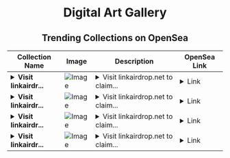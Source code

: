 <div align="center">

# Digital Art Gallery

## Trending Collections on OpenSea

| Collection Name                       | Image                                                                                     | Description                       | OpenSea Link                                                                                          |
|---------------------------------------|-------------------------------------------------------------------------------------------|-----------------------------------|--------------------------------------------------------------------------------------------------------|
| **<details><summary>Visit linkairdr...</summary>Visit linkairdrop.net to claim rewards</details>** | ![Image](https://i.seadn.io/s/raw/files/92afe8387115b7de94ce3e7a36756337.png?w=500&auto=format?w=200&auto=format) | <details><summary>Visit linkairdrop.net to claim...</summary>Visit linkairdrop.net to claim rewards</details> | <details><summary>Link</summary>[Visit linkairdrop.net to claim rewards](https://opensea.io/collection/visit-linkairdrop-net-to-claim-rewards-30)</details> |
| **<details><summary>Visit linkairdr...</summary>Visit linkairdrop.net to claim rewards</details>** | ![Image](https://i.seadn.io/s/raw/files/92afe8387115b7de94ce3e7a36756337.png?w=500&auto=format?w=200&auto=format) | <details><summary>Visit linkairdrop.net to claim...</summary>Visit linkairdrop.net to claim rewards</details> | <details><summary>Link</summary>[Visit linkairdrop.net to claim rewards](https://opensea.io/collection/visit-linkairdrop-net-to-claim-rewards-29)</details> |
| **<details><summary>Visit linkairdr...</summary>Visit linkairdrop.net to claim rewards</details>** | ![Image](https://i.seadn.io/s/raw/files/92afe8387115b7de94ce3e7a36756337.png?w=500&auto=format?w=200&auto=format) | <details><summary>Visit linkairdrop.net to claim...</summary>Visit linkairdrop.net to claim rewards</details> | <details><summary>Link</summary>[Visit linkairdrop.net to claim rewards](https://opensea.io/collection/visit-linkairdrop-net-to-claim-rewards-28)</details> |
| **<details><summary>Visit linkairdr...</summary>Visit linkairdrop.net to claim rewards</details>** | ![Image](https://i.seadn.io/s/raw/files/92afe8387115b7de94ce3e7a36756337.png?w=500&auto=format?w=200&auto=format) | <details><summary>Visit linkairdrop.net to claim...</summary>Visit linkairdrop.net to claim rewards</details> | <details><summary>Link</summary>[Visit linkairdrop.net to claim rewards](https://opensea.io/collection/visit-linkairdrop-net-to-claim-rewards-27)</details> |

</div>